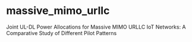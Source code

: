 # massive_mimo_urllc
Joint UL-DL Power Allocations for Massive MIMO URLLC IoT Networks: A Comparative Study of Different Pilot Patterns

